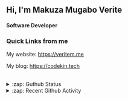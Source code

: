 
## Hi, I'm Makuza Mugabo Verite

<h4>Software Developer</h4>


### Quick Links from me

My website: https://veritem.me

My blog: https://codekin.tech


<br/>

<details>
  <summary>:zap: Guthub Status</summary>
 <p>
  <p align="center"><img width="100%" src="https://github-readme-stats.vercel.app/api?username=makuzaverite&count_private=true&show_icons=true&include_all_commits=true&show_icons=true&theme=tokyonight" /></p>
  </p>
</details>

<details>
  <summary>:zap: Recent Github Activity</summary>

<!--START_SECTION:activity-->
1. ❌ Closed PR [#56](https://github.com/PatrickNiyogitare28/customify/pull/56) in [PatrickNiyogitare28/customify](https://github.com/PatrickNiyogitare28/customify)
2. 🎉 Merged PR [#66](https://github.com/PatrickNiyogitare28/customify/pull/66) in [PatrickNiyogitare28/customify](https://github.com/PatrickNiyogitare28/customify)
3. 💪 Opened PR [#66](https://github.com/PatrickNiyogitare28/customify/pull/66) in [PatrickNiyogitare28/customify](https://github.com/PatrickNiyogitare28/customify)
4. 🎉 Merged PR [#68](https://github.com/makuzaverite/codekin.tech/pull/68) in [makuzaverite/codekin.tech](https://github.com/makuzaverite/codekin.tech)
5. 💪 Opened PR [#68](https://github.com/makuzaverite/codekin.tech/pull/68) in [makuzaverite/codekin.tech](https://github.com/makuzaverite/codekin.tech)
<!--END_SECTION:activity-->
</details>




<!--
<h5 align="center"><em>Find me here on the internet</em></h5>
<p align="center"> 
  <a href="https://github.com/makuzaverite?tab=followers">
    <img src="https://img.shields.io/github/followers/makuzaverite?label=Followers&logo=GitHub&style=for-the-badge" alt="GitHub badge" />
  </a>
   <a href="http://twitter.com/makuza_mugabo_v">
    <img src="https://img.shields.io/twitter/follow/makuza_mugabo_v?label=Twitter&logo=twitter&style=for-the-badge" />
  </a>
 <a href="https://www.linkedin.com/in/makuza-mugabo-verite-99369a184/" target="_blank">
  <img src="https://img.shields.io/badge/LinkedIn-%230077B5.svg?&style=for-the-badge&logo=LinkedIn&logoColor=white" alt="LinkedIn">
</a>
<a href="https://dev.to/mugaboverite" target="_blank">
   <img src="https://img.shields.io/badge/DEV-%230A0A0A.svg?&style=for-the-badge&logo=DEV.to&logoColor=white" alt="DEV.to">
</a>
<a href="https://codepen.io/makuza-mugabo-verite" target="_blank">
   <img src="https://img.shields.io/badge/Codepen-%230A0A0A.svg?&style=for-the-badge&logo=Codepen&logoColor=white" alt="Codepen">
</a>
</p>
-->

